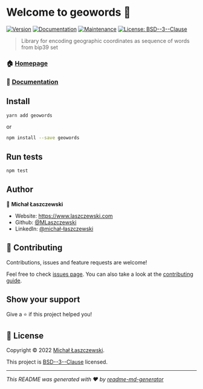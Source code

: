 # Welcome to geowords 👋
[![Version](https://img.shields.io/npm/v/geowords.svg)](https://www.npmjs.com/package/geowords)
[![Documentation](https://img.shields.io/badge/documentation-yes-brightgreen.svg)](https://github.com/MLaszczewski/geowords#readme)
[![Maintenance](https://img.shields.io/badge/Maintained%3F-yes-green.svg)](https://github.com/MLaszczewski/geowords/graphs/commit-activity)
[![License: BSD--3--Clause](https://img.shields.io/github/license/MLaszczewski/geowords)](https://github.com/MLaszczewski/geowords/blob/master/LICENSE)

> Library for encoding geographic coordinates as sequence of words from bip39 set

### 🏠 [Homepage](https://github.com/MLaszczewski/geowords)
### 📄 [Documentation](https://github.com/MLaszczewski/geowords/packages/geowords/docs.md)

## Install

```sh
yarn add geowords
```
or
```sh
npm install --save geowords
```

## Run tests

```sh
npm test
```

## Author

👤 **Michał Łaszczewski**

* Website: https://www.laszczewski.com
* Github: [@MLaszczewski](https://github.com/MLaszczewski)
* LinkedIn: [@michał-łaszczewski](https://linkedin.com/in/michał-łaszczewski)

## 🤝 Contributing

Contributions, issues and feature requests are welcome!

Feel free to check [issues page](https://github.com/MLaszczewski/geowords/issues). You can also take a look at the [contributing guide](https://github.com/MLaszczewski/geowords/blob/master/CONTRIBUTING.md).

## Show your support

Give a ⭐️ if this project helped you!


## 📝 License

Copyright © 2022 [Michał Łaszczewski](https://github.com/MLaszczewski).

This project is [BSD--3--Clause](https://github.com/MLaszczewski/geowords/blob/master/LICENSE) licensed.

***
_This README was generated with ❤️ by [readme-md-generator](https://github.com/kefranabg/readme-md-generator)_
